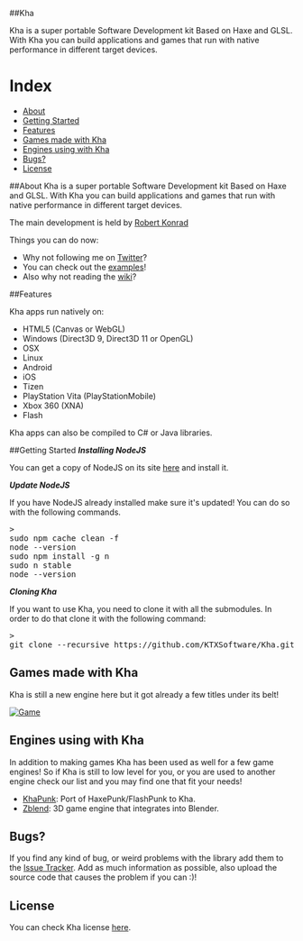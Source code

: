 ##Kha

Kha is a super portable Software Development kit Based on Haxe and GLSL.
With Kha you can build applications and games that run with native performance in different target devices.

# Index
- [About](#about)
- [Getting Started](#getting-started)
- [Features](#features)
- [Games made with Kha](#games)
- [Engines using with Kha](#engines)
- [Bugs?](#bugs)
- [License](#license)


<a name="#about"></a>
##About
Kha is a super portable Software Development kit Based on Haxe and GLSL.
With Kha you can build applications and games that run with native performance in different target devices.

The main development is held by [Robert Konrad](http://tech.ktxsoftware.com/)

Things you can do now:
* Why not following me on [Twitter](https://twitter.com/robdangerous)?
* You can check out the [examples](https://github.com/KTXSoftware/Kha/wiki/Examples)!
* Also why not reading the [wiki](https://github.com/KTXSoftware/Kha/wiki/)?

<a name="#features"></a>
##Features

Kha apps run natively on:
* HTML5 (Canvas or WebGL)
* Windows (Direct3D 9, Direct3D 11 or OpenGL)
* OSX
* Linux
* Android
* iOS
* Tizen
* PlayStation Vita (PlayStationMobile)
* Xbox 360 (XNA)
* Flash

Kha apps can also be compiled to C# or Java libraries.

<a name="#getting-started"></a>
##Getting Started
***Installing NodeJS***

You can get a copy of NodeJS on its site <a target="_blank" href="http://nodejs.org/">here</a> and install it.


***Update NodeJS***

If you have NodeJS already installed make sure it's updated!
You can do so with the following commands.
<pre lang="bash">>
sudo npm cache clean -f
node --version
sudo npm install -g n
sudo n stable
node --version
</pre>


***Cloning Kha***

If you want to use Kha, you need to clone it with all the submodules.
In order to do that clone it with the following command:
<pre lang="bash">>
git clone --recursive https://github.com/KTXSoftware/Kha.git
</pre>


<a name="games"></a>
## Games made with Kha
Kha is still a new engine here but it got already a few titles under its belt!

[![Game](http://i.imgur.com/I2L3y2e.png)][game1]


<a name="games"></a>
## Engines using with Kha
In addition to making games Kha has been used as well for a few game engines!
So if Kha is still to low level for you, or you are used to another engine check our list and you may find one that fit your needs!

- [KhaPunk](engine1): Port of HaxePunk/FlashPunk to Kha.
- [Zblend](engine2): 3D game engine that integrates into Blender.


<a name="bugs"></a>
## Bugs?
If you find any kind of bug, or weird problems with the library add them to the [Issue Tracker][issues].
Add as much information as possible, also upload the source code that causes the problem if you can :)!

<a name="license"></a>
## License
You can check Kha license [here](https://github.com/KTXSoftware/Kha/blob/master/license.txt).


[issues]: https://github.com/KTXSoftware/Kha/issues
[contribute]: https://github.com/KTXSoftware/Kha/blob/master/CONTRIBUTING.md

[game1]: http://luboslenco.com/spiralride/

[engine1]: https://bitbucket.org/stalei/khapunk
[engine2]: https://github.com/luboslenco/zblend